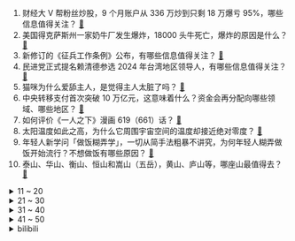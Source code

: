 1. 财经大 V 帮粉丝炒股，9 个月账户从 336 万炒到只剩 18 万爆亏 95%，哪些信息值得关注？ [:link:](https://www.zhihu.com/question/595305140)
2. 美国得克萨斯州一家奶牛厂发生爆炸，18000 头牛死亡，爆炸的原因是什么？ [:link:](https://www.zhihu.com/question/595354670)
3. 新修订的《征兵工作条例》公布，有哪些信息值得关注？ [:link:](https://www.zhihu.com/question/595309486)
4. 民进党正式提名赖清德参选 2024 年台湾地区领导人，有哪些信息值得关注？ [:link:](https://www.zhihu.com/question/595138312)
5. 猫咪为什么爱舔主人，是觉得主人太脏了吗？ [:link:](https://www.zhihu.com/question/594846603)
6. 中央转移支付首次突破 10 万亿元，这意味着什么？资金会再分配向哪些领域、哪些地区？ [:link:](https://www.zhihu.com/question/595425847)
7. 如何评价《一人之下》漫画 619（661）话？ [:link:](https://www.zhihu.com/question/595465150)
8. 太阳温度如此之高，为什么它周围宇宙空间的温度却接近绝对零度？ [:link:](https://www.zhihu.com/question/566493844)
9. 年轻人新学问「做饭糊弄学」，一切从简手法粗暴不讲究，为何年轻人糊弄做饭开始流行？不想做饭有哪些原因？ [:link:](https://www.zhihu.com/question/595350624)
10. 泰山、华山、衡山、恒山和嵩山（五岳），黄山、庐山等，哪座山最值得去？ [:link:](https://www.zhihu.com/question/49004553)
<details>
<summary>11 ~ 20</summary>

11. 童婴网店惊现「三寸金莲」缠足专用袜，缠足有何危害？封建礼教为何仍在角落滋生？ [:link:](https://www.zhihu.com/question/595131643)
12. 微软宣布开源 Deep Speed Chat，可将训练速度提升 15 倍以上，哪些信息值得关注？ [:link:](https://www.zhihu.com/question/595311294)
13. 巴西总统卢拉在上海访问新开发银行总部，呼吁金砖国家用本币结算，哪些信息值得关注？ [:link:](https://www.zhihu.com/question/595372734)
14. 《塞尔达传说 王国之泪》终极版预告公开，发表海量情报，有哪些令人激动的细节让你最值得期待？ [:link:](https://www.zhihu.com/question/595294455)
15. 特朗普时隔不到 10 天再次被传讯，「已抵达纽约，涉嫌谎报房产估价」，会对特朗普本人产生什么影响？ [:link:](https://www.zhihu.com/question/595369188)
16. 人之初，性本善。人之初，性本恶。人之初，本混沌。哪句是对的呢？ [:link:](https://www.zhihu.com/question/586365100)
17. 美记者赫什曝「泽连斯基挪用美国 4 亿援助款」，如何看待此消息？ [:link:](https://www.zhihu.com/question/595367199)
18. 「在钱塘江吃到了蒙古的沙土」，今年的沙尘天气究竟什么时候能结束，防护林能否阻挡沙尘暴？ [:link:](https://www.zhihu.com/question/595310220)
19. 日常通勤90公里，是换油车还是电车？ [:link:](https://www.zhihu.com/question/595308241)
20. 你们读过最狂的古诗是什么？ [:link:](https://www.zhihu.com/question/59699160)
</details>
<details>
<summary>21 ~ 30</summary>

21. 消息称 iPhone 15 屏幕采用 M12 材料，这是什么概念？ [:link:](https://www.zhihu.com/question/594932513)
22. 报告称 41.93 % 的大学生单身且不想脱单，此数据说明了什么？可能有哪些原因？ [:link:](https://www.zhihu.com/question/595298961)
23. 不管是不是云锤，像我们这样知晓亚空间本质，知晓帝皇伟大的人类穿越到战锤，会怎么样？ [:link:](https://www.zhihu.com/question/594762489)
24. 如何评价《原神》3.6版本纳西妲传说任务「智慧主之章•第二幕」的剧情？ [:link:](https://www.zhihu.com/question/594844657)
25. 高人气漫改动画《我推的孩子》TV 放送，第一集 90 分钟特别篇观感如何？有哪些值得分享和讨论的地方？ [:link:](https://www.zhihu.com/question/595119142)
26. 你钓鱼的时候发生过什么离谱的事？ [:link:](https://www.zhihu.com/question/468943312)
27. 未来有没有可能电影不用拍而直接由 AI 生成？ [:link:](https://www.zhihu.com/question/594801424)
28. 男生应该怎样保养自己的皮肤？ [:link:](https://www.zhihu.com/question/593682093)
29. 是什么在坚持你继续做律师？ [:link:](https://www.zhihu.com/question/588388395)
30. 「走势终完美」和「走势必完美」区别是什么？ [:link:](https://www.zhihu.com/question/594530811)
</details>
<details>
<summary>31 ~ 40</summary>

31. 英雄联盟中，最强的poke英雄是谁？ [:link:](https://www.zhihu.com/question/595113859)
32. 可以推荐几本你觉得值得看的书吗？ [:link:](https://www.zhihu.com/question/595038953)
33. 现在大家都在说数字化，数字化到底是什么？ [:link:](https://www.zhihu.com/question/422307651)
34. 有没有厉害的AI绘画推荐? [:link:](https://www.zhihu.com/question/590378968)
35. 路遥《人生》中的高加林做错了吗？难道爱情不就是寻找与自己精神契合的人吗？ [:link:](https://www.zhihu.com/question/35755752)
36. 男生精简护肤该怎么入门？精简护肤只是少用护肤品吗？ [:link:](https://www.zhihu.com/question/593686508)
37. 在宇宙中如何确定方向？ [:link:](https://www.zhihu.com/question/439902904)
38. 刚有一点跑步热情的人，到底怎么安排规划，才能坚持跑下去？ [:link:](https://www.zhihu.com/question/593013860)
39. 美国天文学家发现一个「失控」的黑洞，似乎正在逃离其宿主星系，身后拖曳着气体和恒星，如何看待这一发现？ [:link:](https://www.zhihu.com/question/595291582)
40. 对面阵容是伽罗、蔡文姬、周瑜、肉凯、白起，选什么阵容可以打过？ [:link:](https://www.zhihu.com/question/530278128)
</details>
<details>
<summary>41 ~ 50</summary>

41. 高达 9 元，麦当劳、肯德基的配送费为何降不下来？背后原因有哪些？ [:link:](https://www.zhihu.com/question/595324066)
42. 一季度我国货物贸易进出口总值 9.89 万亿元人民币，同比增长 4.8%，如何解读这一数据？ [:link:](https://www.zhihu.com/question/595303077)
43. 请问在学校一个人独处会很奇怪吗? [:link:](https://www.zhihu.com/question/593858455)
44. 男士护肤的基本流程是什么？怎么才能做到事半功倍？ [:link:](https://www.zhihu.com/question/593681167)
45. 你和你的宠物是一见钟情吗？如果是的话，是在什么地方一见钟情的？ [:link:](https://www.zhihu.com/question/591087423)
46. 国内有哪些惊艳世界的地标性建筑？ [:link:](https://www.zhihu.com/question/592475226)
47. 《大主宰》牧尘被西天战皇找茬时，如果把武祖请来会是什么发展？ [:link:](https://www.zhihu.com/question/594960681)
48. 宇宙天体有哪些超乎想象的演化方式？ [:link:](https://www.zhihu.com/question/595159484)
49. 有哪些家庭清洁用品，能大大提高清洁效率？ [:link:](https://www.zhihu.com/question/464512840)
50. 为什么自学 Python 很久却还是不会用？ [:link:](https://www.zhihu.com/question/559713692)
</details><details>
<summary>bilibili</summary>

1. 当外地人误入陕西碳水大集，这场面，直接傻眼了… [:link:](//www.bilibili.com/video/BV1vh411M7wU)
2. 你画你的我猜我的（4） [:link:](//www.bilibili.com/video/BV1Um4y1B724)
3. “蒙哥马利”为啥会被苏军解救？【硬核狠人51】 [:link:](//www.bilibili.com/video/BV1Xo4y1n7yT)
4. 我的“没用”脚踏，真的帮到人了！ [:link:](//www.bilibili.com/video/BV1QL41127Pm)
5. 《原神》EP - 如风如露之思 [:link:](//www.bilibili.com/video/BV1wm4y1m7DC)
6. 祝贺我的朋友在美食领域成功进修！ [:link:](//www.bilibili.com/video/BV1kg4y1u7Jf)
7. 你为什么总是觉得无聊？ [:link:](//www.bilibili.com/video/BV1RM4y117yB)
8. 踏遍千山万水也要找到你#挑战#踏遍千山万水也要找到你 [:link:](//www.bilibili.com/video/BV1mh411g7o9)
9. 老师听完我的课前演讲，都疯了 [:link:](//www.bilibili.com/video/BV1cv4y1H7c3)
10. 这个山歌对唱是什么水平？ [:link:](//www.bilibili.com/video/BV1Yo4y1n76A)
<details>
<summary>11 ~ 20</summary>

11. 为了测试青海湖电池加持的荣耀Magic5系列手机，我用四天时间骑行360公里环青海湖 [:link:](//www.bilibili.com/video/BV1iv4y1H7aM)
12. 【原神须弥一条龙全收集】须弥3.6荒石苍漠/浮罗囿(成就数247)宝箱+神瞳+摩拉堆+净光翎/精准分类，路线规划/草之印获取途径/探索度/原神3.6 [:link:](//www.bilibili.com/video/BV1P24y1A7J4)
13. 【阿正】华为MateXS2和PocketS折叠评测，5万次折叠会翻车吗？ [:link:](//www.bilibili.com/video/BV1Fs4y1K7hN)
14. 2023明日方舟嘉年华「幕后制作记录」 [:link:](//www.bilibili.com/video/BV1ph411u7Pa)
15. “这部新番相当的炸裂” [:link:](//www.bilibili.com/video/BV1zo4y187dL)
16. YOASOBI アイドル(Idol) Official Music Video [:link:](//www.bilibili.com/video/BV17h411u7sb)
17. 喝，长大了 [:link:](//www.bilibili.com/video/BV1Um4y1B761)
18. 【第五人格-五周年全角色群像曲】-故园萦梦 [:link:](//www.bilibili.com/video/BV1hj411c7Lm)
19. 挑战参加中国好声音！我看看怎么事儿 [:link:](//www.bilibili.com/video/BV1qm4y1m7iy)
20. 【YOASOBI/中日歌词/正式完整版】「我推的孩子」OP主题曲「アイドル/偶像」 [:link:](//www.bilibili.com/video/BV1H24y1w7B6)
</details>
<details>
<summary>21 ~ 30</summary>

21. 【烂活电竞44】  这星球不停自转，到四强就结束~啦啦啦 [:link:](//www.bilibili.com/video/BV1qN411w7Ui)
22. “在肚中相逢” [:link:](//www.bilibili.com/video/BV1WN411w7Gh)
23. 首次挑战活章鱼！排名第一的韩国料理99元自助无限吃？【为毛这么鼎ep03-济州食堂】 [:link:](//www.bilibili.com/video/BV1PN411w7oS)
24. 2.1秒破百！在中国能买到最快的车 [:link:](//www.bilibili.com/video/BV1ZX4y167ST)
25. 纸嫁衣 | 郑家大宅风情庭院，4月28日等你来！ [:link:](//www.bilibili.com/video/BV11h411M7mJ)
26. 卷死官方系列——草神单曲《须弥》 [:link:](//www.bilibili.com/video/BV1nh411M7S3)
27. “这个动作是 免 费 的哈～” [:link:](//www.bilibili.com/video/BV1754y1F7Ab)
28. 旺旺仙贝：40年了，配方终于被破解了 [:link:](//www.bilibili.com/video/BV1Ns4y127fF)
29. 《圣诞快乐劳伦斯先生》天津道乐团演奏 [:link:](//www.bilibili.com/video/BV1mM4y117Mc)
30. 【IGN】《塞尔达传说 王国之泪》最终预告 [:link:](//www.bilibili.com/video/BV1Zh411M7P7)
</details>
<details>
<summary>31 ~ 40</summary>

31. 一口气看完2023德剧《种群》 [:link:](//www.bilibili.com/video/BV1Xc411H7WV)
32. 关于我的副驾有一只神里绫华 [:link:](//www.bilibili.com/video/BV1Ws4y1K7Hw)
33. 冷萃椰油，梨花扣脂香。天然蚕丝入皂，复刻古色古香。 [:link:](//www.bilibili.com/video/BV14j411c7MM)
34. 傻子是怎么炼成的 [:link:](//www.bilibili.com/video/BV1AT411s7tf)
35. 挣大钱了，就不直播了？ [:link:](//www.bilibili.com/video/BV1U24y1w7zK)
36. 神级翻译：佛跳墙（God use VPN），承包我一天笑点… [:link:](//www.bilibili.com/video/BV1VM411K7U2)
37. 【原神】3.6沙漠宝箱+草神瞳+净光翎全收集（成就数247+2） [:link:](//www.bilibili.com/video/BV1xL411m7de)
38. 亮剑，但是全女声配音 [:link:](//www.bilibili.com/video/BV1Va4y1N78J)
39. 当你的母亲突然决定养一只猫… [:link:](//www.bilibili.com/video/BV1ho4y187r9)
40. 这个忍者明明超强却过分慎重！！！【三】 [:link:](//www.bilibili.com/video/BV1yk4y1Y7PQ)
</details>
<details>
<summary>41 ~ 50</summary>

41. “中国作协只养一个人，那也该是史铁生”【寻找·史铁生】 [:link:](//www.bilibili.com/video/BV1pM411K7r8)
42. 【EXO】接下来会更加努力的!🥰 | Cartier X W Korea Photoshoot Behind [:link:](//www.bilibili.com/video/BV1ST411W7b3)
43. 重庆冲刺满分！！！！ [:link:](//www.bilibili.com/video/BV12M4y1C7wS)
44. 她真是又可怜又可爱～竟然还那么懂事～ [:link:](//www.bilibili.com/video/BV16M4y117H1)
45. 这流畅度堪称恐怖，日本神级定格动画《HIDARI 甚五郎》 [:link:](//www.bilibili.com/video/BV1Dv4y1H7oB)
46. “长大后发现，金龟子这段央视采访说的全是真的！！” [:link:](//www.bilibili.com/video/BV1Pv4y1H7Y4)
47. 申鹤金曲《心如止水》 [:link:](//www.bilibili.com/video/BV1EN411w7XW)
48. 我的鲁菜学习日记：对一道菜细节的把控和坚守，便是传承的意义 [:link:](//www.bilibili.com/video/BV1Y84y1T7en)
49. 当我在外面叫女友嫂子，她居然逐渐疯狂了起来！ [:link:](//www.bilibili.com/video/BV16L411f7mo)
50. 【海警执法员汪晓龙在与不法分子斗争中壮烈牺牲】 [:link:](//www.bilibili.com/video/BV1EN411w7qS)
</details>
<details>
<summary>51 ~ 60</summary>

51. 新疆.艾力扎提抓饭 厨子探店¥124 [:link:](//www.bilibili.com/video/BV1vs4y1K7Ko)
52. 这玩意也能叫汉堡？ [:link:](//www.bilibili.com/video/BV19h411g7sY)
53. 网友锐评明星拍照，点开前没想到这么好笑！【红毯高速慢镜头】 [:link:](//www.bilibili.com/video/BV1hc411p7Kf)
54. 做了一个没有尽头的梦 [:link:](//www.bilibili.com/video/BV1Vm4y1m7mY)
55. 和老板同事相处的都很愉快！ [:link:](//www.bilibili.com/video/BV17k4y1e79L)
56. 猪的哪个部位适合做什么菜，一个视频讲清楚 [:link:](//www.bilibili.com/video/BV1Rh411g72w)
57. Boba的拉布拉多之魂觉醒了于是有了这首《拉布拉猪序曲》 [:link:](//www.bilibili.com/video/BV1uc411s7kH)
58. 穿的很潮 可惜地铁安保不懂人心【没有说安保不好的意思，没有说地铁不好的意思，没有说穿一样长袜子的人不好的意思，没有说人心不好的意思，括号后面加的没有冒犯的意思】 [:link:](//www.bilibili.com/video/BV1Nm4y1m7sh)
59. 做猫嘛，开心最重要 [:link:](//www.bilibili.com/video/BV1bL41127a3)
60. 你过十八岁生日这天才发现，这世界上只有你是人类 [:link:](//www.bilibili.com/video/BV1m84y1T7jV)
</details>
<details>
<summary>61 ~ 70</summary>

61. 云辇这一跳，跃过的是西方列强 [:link:](//www.bilibili.com/video/BV1PX4y1r7tj)
62. 注意隐藏在身边的伪人！伪人闯入家里了！曼德拉记录！ [:link:](//www.bilibili.com/video/BV18s4y1m7mj)
63. 看职场小白如何整顿女上司 [:link:](//www.bilibili.com/video/BV1ws4y1P7sJ)
64. 这是一个很沉重的视频，有需求的可以喊我！ [:link:](//www.bilibili.com/video/BV1v24y1w7tH)
65. 这么穿芭蕾风不是美学，是丑学｜163cm55kg 全网最详细芭蕾穿搭指南 [:link:](//www.bilibili.com/video/BV1as4y1m7dk)
66. 送老爸一台帕拉梅拉 [:link:](//www.bilibili.com/video/BV1uh4y1W7Hu)
67. “同志们，我们新中国再见！” [:link:](//www.bilibili.com/video/BV1va4y1N7aN)
68. 【鱼骨解构法】N刷《红楼梦》-Betty阅读方法13 [:link:](//www.bilibili.com/video/BV1G54y1F7rb)
69. 陛下……这西域进献的舞姬可还满意？ [:link:](//www.bilibili.com/video/BV1xj411c7p4)
70. 解除封印 [:link:](//www.bilibili.com/video/BV1zh411M7sh)
</details>
<details>
<summary>71 ~ 80</summary>

71. 【基德】人变成丧尸，到底什么感觉？ [:link:](//www.bilibili.com/video/BV1Xc411H7nt)
72. 同样的美食工艺，竟会有完全不一样的产品？ [:link:](//www.bilibili.com/video/BV11o4y1n73r)
73. 上映至今争议不断，看懂它，你就看懂了中国人的“规矩”！《师父》 [:link:](//www.bilibili.com/video/BV1qj411c7Bt)
74. 【原神动画】种门咖啡厅！爆肝1000+张 [:link:](//www.bilibili.com/video/BV1qM4y1C7bd)
75. 探秘全世界最贵超市！1000元能买什么？到底有多贵？ [:link:](//www.bilibili.com/video/BV1524y1L7KW)
76. 谁想跟蓝莓一起打水仗？记得带水气球！ [:link:](//www.bilibili.com/video/BV16m4y1B7by)
77. 海澜之家变装2.0 [:link:](//www.bilibili.com/video/BV1Wj411c7Mk)
78. 小乔一下给我秒了，我没开玩笑 [:link:](//www.bilibili.com/video/BV1Ts4y1P7oQ)
79. 抗日神剧男主推崇素食主义？号称吃素有助于打鬼子！我人傻了 [:link:](//www.bilibili.com/video/BV1nv4y1J7x9)
80. 谁来了？ [:link:](//www.bilibili.com/video/BV15m4y1m76P)
</details>
<details>
<summary>81 ~ 90</summary>

81. 【张杰】融合传统元素《身骑白马》纯享舞台 [:link:](//www.bilibili.com/video/BV1jc411p797)
82. 上岸了，该兑现诺言了--《In the shadow of the sun》 [:link:](//www.bilibili.com/video/BV1DL41127ps)
83. 【1260部动漫】究竟是什么样的人，才会喜欢二次元？ [:link:](//www.bilibili.com/video/BV1x24y1w74D)
84. 国家一级演员——葛优，在90年代的正剧中也能演出一丝喜剧味道！他诠释了什么才是最好的老师！！！ [:link:](//www.bilibili.com/video/BV1v84y1T7QZ)
85. SEVENTEEN 10th Mini Album 'FML' F*ck My Life : Life in a minute [:link:](//www.bilibili.com/video/BV1pa4y1N77i)
86. 【花小烙】为什么我们身体会长出痔疮这种东西？ [:link:](//www.bilibili.com/video/BV1vX4y1r74x)
87. 刘备惊魂时刻落水戏，我究竟是如何拍的？ [:link:](//www.bilibili.com/video/BV1ms4y1m7Ch)
88. 小黑子有完没完啊！ [:link:](//www.bilibili.com/video/BV1wM4y127WR)
89. 外交部：将以最快速度将大熊猫“丫丫”平安运送回国 [:link:](//www.bilibili.com/video/BV1rN411w7Fn)
90. 没有人一出生就是天才，你所经历的都会是你成功路上的基石 [:link:](//www.bilibili.com/video/BV1tT411W737)
</details>
<details>
<summary>91 ~ 100</summary>

91. “缘一，这正是由你开启的故事啊！！！” [:link:](//www.bilibili.com/video/BV1w84y1M7rx)
92. 【阿斗】漂亮女白领身中数十刀惨死公园，全民在线追凶！真相扑朔迷离不断反转！《白雪公主杀人事件》 [:link:](//www.bilibili.com/video/BV1gm4y1m7Wv)
93. 这5位歌手太“惨”了，好不容易唱火的歌，转眼就被国家收走了 [:link:](//www.bilibili.com/video/BV1Xs4y1N7gs)
94. 国服狗头 [:link:](//www.bilibili.com/video/BV1EX4y1r76J)
95. 把老丁的工具全拿给师傅用了一遍 [:link:](//www.bilibili.com/video/BV1iM4y117H7)
96. 学生的钱是真好赚呀...... [:link:](//www.bilibili.com/video/BV1rN411w7MV)
97. 芝士瀑布火鸡面太香了,吃多了多少有点腻,哈哈哈哈! [:link:](//www.bilibili.com/video/BV19M4y1C79y)
98. 半夜的我们一定要这么疯吗？宝 进来照镜子了！给加美颜！ [:link:](//www.bilibili.com/video/BV12m4y1B7VZ)
99. 如果回到过去，你最不想做什么 [:link:](//www.bilibili.com/video/BV14N411w7j5)
100. 一年减肥100斤！从吃到练，这个日剧全讲透了！ [:link:](//www.bilibili.com/video/BV1Fh411u73r)
</details></details>
